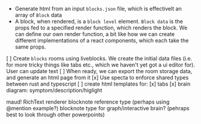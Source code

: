- Generate html from an input `blocks.json` file, which is effectivelt an array of `Block` data
- A block, when rendered, is a `block level` element.  `Block data` is the props fed to a specified
render function, which renders the block. We can define our own render function, a bit like how we 
can create different implementations of a react components, which each take the same props.



[ ] Create `blocks` rooms using liveblocks. We create the initial data files (i.e. for more tricky things like tabs etc., which we haven't
    yet got a ui editor for). User can update text
[ ] When ready, we can export the room storage data, and generate an html page from it
[x] Use specta to enforce shared types between rust and typescript
[ ] create html templates for:
        [x] tabs
        [x] brain diagram: symptom/description/higlight
        

        


maud! RichText renderer
blocknote reference type (perhaps using @mention example?)
blocknote type for graph/interactive brain? (pehraps best to look through other powerpoints)